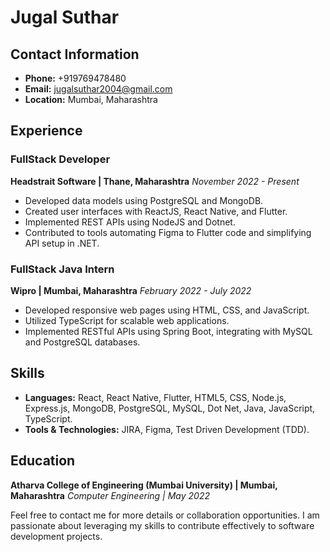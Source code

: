 # Jugal Suthar

## Contact Information
- **Phone:** +919769478480
- **Email:** jugalsuthar2004@gmail.com
- **Location:** Mumbai, Maharashtra

## Experience

### FullStack Developer
**Headstrait Software | Thane, Maharashtra**
*November 2022 - Present*

- Developed data models using PostgreSQL and MongoDB.
- Created user interfaces with ReactJS, React Native, and Flutter.
- Implemented REST APIs using NodeJS and Dotnet.
- Contributed to tools automating Figma to Flutter code and simplifying API setup in .NET.

### FullStack Java Intern
**Wipro | Mumbai, Maharashtra**
*February 2022 - July 2022*

- Developed responsive web pages using HTML, CSS, and JavaScript.
- Utilized TypeScript for scalable web applications.
- Implemented RESTful APIs using Spring Boot, integrating with MySQL and PostgreSQL databases.

## Skills
- **Languages:** React, React Native, Flutter, HTML5, CSS, Node.js, Express.js, MongoDB, PostgreSQL, MySQL, Dot Net, Java, JavaScript, TypeScript.
- **Tools & Technologies:** JIRA, Figma, Test Driven Development (TDD).

## Education
**Atharva College of Engineering (Mumbai University) | Mumbai, Maharashtra**
*Computer Engineering | May 2022*

Feel free to contact me for more details or collaboration opportunities. I am passionate about leveraging my skills to contribute effectively to software development projects.

<!---
jugalsuthar4/jugalsuthar4 is a ✨ special ✨ repository because its `README.md` (this file) appears on your GitHub profile.
You can click the Preview link to take a look at your changes.
--->
